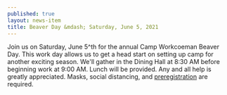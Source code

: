 ```yaml
---
published: true
layout: news-item
title: Beaver Day &mdash; Saturday, June 5, 2021
---
```


Join us on Saturday, June 5^th for the annual Camp Workcoeman Beaver Day. This work day allows us to get a head start on setting up camp for another exciting season. We'll gather in the Dining Hall at 8:30 AM before beginning work at 9:00 AM. Lunch will be provided. Any and all help is greatly appreciated. Masks, social distancing, and [preregistration](https://scoutingevent.com/066-46196) are required.
